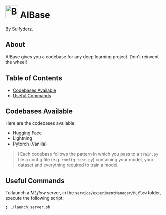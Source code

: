 # <img width="40" height="40" src="https://gitlab.com/uploads/-/system/project/avatar/57187700/brain.png?width=96" alt="Banner"> AIBase
By Sulfyderz.

## About
AIBase gives you a codebase for any deep learning project. Don't reinvent the wheel!

## Table of Contents

- [Codebases Available](#codebases-available)
- [Useful Commands](#useful-commands)

## Codebases Available
Here are the codebases available:
- Hugging Face
- Lightning
- Pytorch (Vanilla)
> ℹ️
> Each codebase follows the pattern in which you pass to a `train.py` file a config file (e.g. `config_test.py`) containing your model, your dataset and everything required to train a model.


## Useful Commands
To launch a _MLflow_ server, in the `service/experimentManager/MLflow` folder, execute the following script:
```
❯ ./launch_server.sh
```